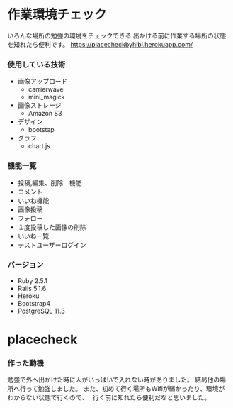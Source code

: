 # 作業環境チェック

いろんな場所の勉強の環境をチェックできる
出かける前に作業する場所の状態を知れたら便利です。
https://placecheckbyhibi.herokuapp.com/

### 使用している技術
- 画像アップロード
  - carrierwave
  - mini_magick
- 画像ストレージ
  - Amazon S3
- デザイン
  - bootstap
- グラフ
  - chart.js
  
### 機能一覧
- 投稿,編集、削除　機能
- コメント
- いいね機能
- 画像投稿
- フォロー
- １度投稿した画像の削除
- いいね一覧
- テストユーザーログイン

### バージョン
- Ruby 2.5.1
- Rails 5.1.6
- Heroku
- Bootstrap4
- PostgreSQL 11.3

# placecheck
### 作った動機 
勉強で外へ出かけた時に人がいっぱいで入れない時がありました。 
結局他の場所へ行って勉強しました。 
また、初めて行く場所もWifiが弱かったり、環境がわからない状態で行くので、　
行く前に知れたら便利だなと思いました。
